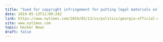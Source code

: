 ```yaml
---
title: "Sued for copyright infringement for putting legal materials online"
date: 2019-05-13T11:09:24Z
link: https://www.nytimes.com/2019/05/13/us/politics/georgia-official-code-copyright.html?utm_medium=RSS&utm_source=hune
site: www.nytimes.com
topic: Hacker News
draft: false
---
```

